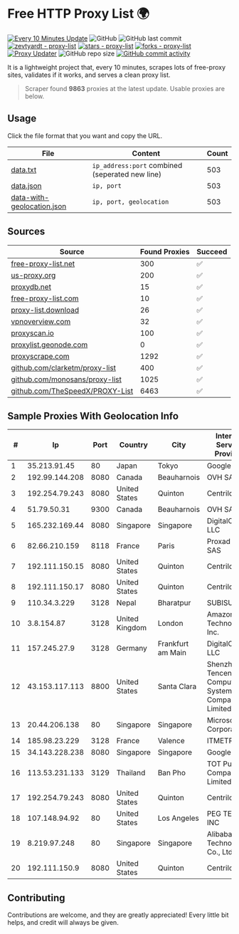 
# Free HTTP Proxy List 🌍

[![Every 10 Minutes Update](https://github.com/mertguvencli/http-proxy-list/actions/workflows/main.yml/badge.svg?branch=main)](https://github.com/mertguvencli/http-proxy-list/actions/workflows/main.yml)
![GitHub](https://img.shields.io/github/license/mertguvencli/http-proxy-list)
![GitHub last commit](https://img.shields.io/github/last-commit/mertguvencli/http-proxy-list)
[![zevtyardt - proxy-list](https://img.shields.io/static/v1?label=zevtyardt&message=proxy-list&color=blue&logo=github)](https://github.com/zevtyardt/proxy-list "Go to GitHub repo")
[![stars - proxy-list](https://img.shields.io/github/stars/zevtyardt/proxy-list?style=social)](https://github.com/zevtyardt/proxy-list)
[![forks - proxy-list](https://img.shields.io/github/forks/zevtyardt/proxy-list?style=social)](https://github.com/zevtyardt/proxy-list)
[![Proxy Updater](https://github.com/zevtyardt/proxy-list/workflows/Proxy%20Updater/badge.svg)](https://github.com/zevtyardt/proxy-list/actions?query=workflow:"Proxy+Updater")
![GitHub repo size](https://img.shields.io/github/repo-size/zevtyardt/proxy-list)
[![GitHub commit activity](https://img.shields.io/github/commit-activity/m/zevtyardt/proxy-list?logo=commits)](https://github.com/zevtyardt/proxy-list/commits/main)

It is a lightweight project that, every 10 minutes, scrapes lots of free-proxy sites, validates if it works, and serves a clean proxy list.

> Scraper found **9863** proxies at the latest update. Usable proxies are below.

## Usage

Click the file format that you want and copy the URL.

|File|Content|Count|
|----|-------|-----|
|[data.txt](https://raw.githubusercontent.com/mertguvencli/http-proxy-list/main/proxy-list/data.txt)|`ip_address:port` combined (seperated new line)|503|
|[data.json](https://raw.githubusercontent.com/mertguvencli/http-proxy-list/main/proxy-list/data.json)|`ip, port`|503|
|[data-with-geolocation.json](https://raw.githubusercontent.com/mertguvencli/http-proxy-list/main/proxy-list/data-with-geolocation.json)|`ip, port, geolocation`|503|

## Sources

|Source|Found Proxies|Succeed|
|------|-------------|-------|
|[free-proxy-list.net](https://free-proxy-list.net)|300|✅|
|[us-proxy.org](https://www.us-proxy.org)|200|✅|
|[proxydb.net](http://proxydb.net)|15|✅|
|[free-proxy-list.com](https://free-proxy-list.com/?page=&port=&type%5B%5D=http&type%5B%5D=https&up_time=0&search=Search)|10|✅|
|[proxy-list.download](https://www.proxy-list.download/HTTP)|26|✅|
|[vpnoverview.com](https://vpnoverview.com/privacy/anonymous-browsing/free-proxy-servers)|32|✅|
|[proxyscan.io](https://www.proxyscan.io)|100|✅|
|[proxylist.geonode.com](https://proxylist.geonode.com/api/proxy-list?limit=300&page=1&sort_by=lastChecked&sort_type=desc&protocols=http,https)|0|✅|
|[proxyscrape.com](https://api.proxyscrape.com/v2/?request=displayproxies&protocol=http&timeout=10000&country=all&ssl=all&anonymity=all)|1292|✅|
|[github.com/clarketm/proxy-list](https://raw.githubusercontent.com/clarketm/proxy-list/master/proxy-list-raw.txt)|400|✅|
|[github.com/monosans/proxy-list](https://raw.githubusercontent.com/monosans/proxy-list/main/proxies/http.txt)|1025|✅|
|[github.com/TheSpeedX/PROXY-List](https://raw.githubusercontent.com/TheSpeedX/PROXY-List/master/http.txt)|6463|✅|


## Sample Proxies With Geolocation Info

|#|Ip|Port|Country|City|Internet Service Provider|
|-|--|----|-------|----|-------------------------|
|1|35.213.91.45|80|Japan|Tokyo|Google LLC|
|2|192.99.144.208|8080|Canada|Beauharnois|OVH SAS|
|3|192.254.79.243|8080|United States|Quinton|Centrilogic|
|4|51.79.50.31|9300|Canada|Beauharnois|OVH SAS|
|5|165.232.169.44|8080|Singapore|Singapore|DigitalOcean, LLC|
|6|82.66.210.159|8118|France|Paris|Proxad / Free SAS|
|7|192.111.150.15|8080|United States|Quinton|Centrilogic|
|8|192.111.150.17|8080|United States|Quinton|Centrilogic|
|9|110.34.3.229|3128|Nepal|Bharatpur|SUBISU C7|
|10|3.8.154.87|3128|United Kingdom|London|Amazon Technologies Inc.|
|11|157.245.27.9|3128|Germany|Frankfurt am Main|DigitalOcean, LLC|
|12|43.153.117.113|8800|United States|Santa Clara|Shenzhen Tencent Computer Systems Company Limited|
|13|20.44.206.138|80|Singapore|Singapore|Microsoft Corporation|
|14|185.98.23.229|3128|France|Valence|ITMETRIX|
|15|34.143.228.238|8080|Singapore|Singapore|Google LLC|
|16|113.53.231.133|3129|Thailand|Ban Pho|TOT Public Company Limited|
|17|192.254.79.243|8080|United States|Quinton|Centrilogic|
|18|107.148.94.92|80|United States|Los Angeles|PEG TECH INC|
|19|8.219.97.248|80|Singapore|Singapore|Alibaba (US) Technology Co., Ltd.|
|20|192.111.150.9|8080|United States|Quinton|Centrilogic|



## Contributing

Contributions are welcome, and they are greatly appreciated! Every
little bit helps, and credit will always be given.

